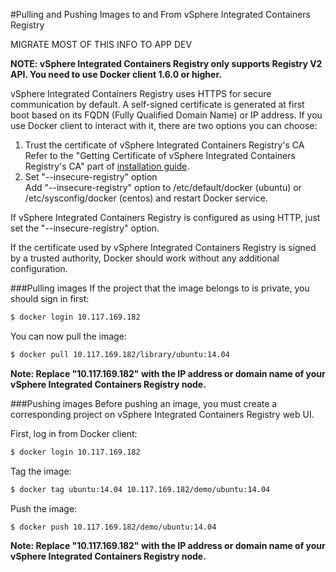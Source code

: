 #Pulling and Pushing Images to and From vSphere Integrated Containers Registry

MIGRATE MOST OF THIS INFO TO APP DEV

**NOTE: vSphere Integrated Containers Registry only supports Registry V2 API. You need to use Docker client 1.6.0 or higher.**  

vSphere Integrated Containers Registry uses HTTPS for secure communication by default. A self-signed certificate is generated at first boot based on its FQDN (Fully Qualified Domain Name) or IP address. If you use Docker client to interact with it, there are two options you can choose:  

1. Trust the certificate of vSphere Integrated Containers Registry's CA  
Refer to the "Getting Certificate of vSphere Integrated Containers Registry's CA" part of [installation guide](installation_guide_ova.md).  
2. Set "--insecure-registry" option  
Add "--insecure-registry" option to /etc/default/docker (ubuntu) or /etc/sysconfig/docker (centos) and restart Docker service.  
	
If vSphere Integrated Containers Registry is configured as using HTTP, just set the "--insecure-registry" option.  

If the certificate used by vSphere Integrated Containers Registry is signed by a trusted authority, Docker should work without any additional configuration.  

###Pulling images
If the project that the image belongs to is private, you should sign in first:  

```sh
$ docker login 10.117.169.182  
```
  
You can now pull the image:  

```sh
$ docker pull 10.117.169.182/library/ubuntu:14.04  
```

**Note: Replace "10.117.169.182" with the IP address or domain name of your vSphere Integrated Containers Registry node.**

###Pushing images
Before pushing an image, you must create a corresponding project on vSphere Integrated Containers Registry web UI. 

First, log in from Docker client:  

```sh
$ docker login 10.117.169.182  
```
  
Tag the image:  

```sh
$ docker tag ubuntu:14.04 10.117.169.182/demo/ubuntu:14.04  
``` 

Push the image:

```sh
$ docker push 10.117.169.182/demo/ubuntu:14.04  
```  

**Note: Replace "10.117.169.182" with the IP address or domain name of your vSphere Integrated Containers Registry node.**
